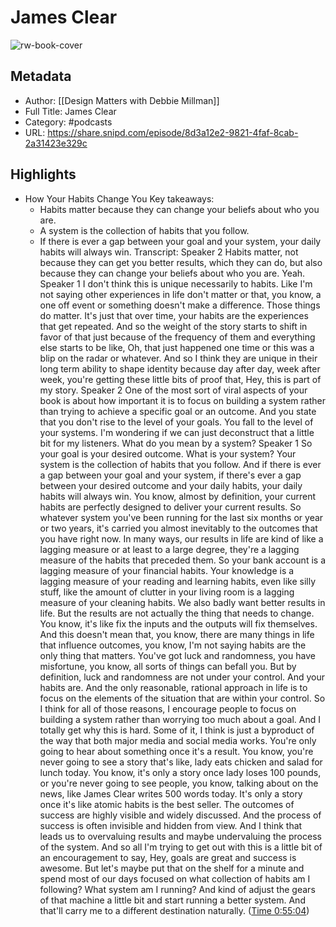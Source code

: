 # James Clear

![rw-book-cover](https://images.weserv.nl/?url=https%3A%2F%2Ff.prxu.org%2F315%2Fimages%2F00298757-257d-4753-8d8b-0a07079301b4%2FDesign_Matters_TED.jpg&w=100&h=100)

## Metadata
- Author: [[Design Matters with Debbie Millman]]
- Full Title: James Clear
- Category: #podcasts
- URL: https://share.snipd.com/episode/8d3a12e2-9821-4faf-8cab-2a31423e329c

## Highlights
- How Your Habits Change You
  Key takeaways:
  - Habits matter because they can change your beliefs about who you are.
  - A system is the collection of habits that you follow.
  - If there is ever a gap between your goal and your system, your daily habits will always win.
  Transcript:
  Speaker 2
  Habits matter, not because they can get you better results, which they can do, but also because they can change your beliefs about who you are. Yeah.
  Speaker 1
  I don't think this is unique necessarily to habits. Like I'm not saying other experiences in life don't matter or that, you know, a one off event or something doesn't make a difference. Those things do matter. It's just that over time, your habits are the experiences that get repeated. And so the weight of the story starts to shift in favor of that just because of the frequency of them and everything else starts to be like, Oh, that just happened one time or this was a blip on the radar or whatever. And so I think they are unique in their long term ability to shape identity because day after day, week after week, you're getting these little bits of proof that, Hey, this is part of my story.
  Speaker 2
  One of the most sort of viral aspects of your book is about how important it is to focus on building a system rather than trying to achieve a specific goal or an outcome. And you state that you don't rise to the level of your goals. You fall to the level of your systems. I'm wondering if we can just deconstruct that a little bit for my listeners. What do you mean by a system?
  Speaker 1
  So your goal is your desired outcome. What is your system? Your system is the collection of habits that you follow. And if there is ever a gap between your goal and your system, if there's ever a gap between your desired outcome and your daily habits, your daily habits will always win. You know, almost by definition, your current habits are perfectly designed to deliver your current results. So whatever system you've been running for the last six months or year or two years, it's carried you almost inevitably to the outcomes that you have right now. In many ways, our results in life are kind of like a lagging measure or at least to a large degree, they're a lagging measure of the habits that preceded them. So your bank account is a lagging measure of your financial habits. Your knowledge is a lagging measure of your reading and learning habits, even like silly stuff, like the amount of clutter in your living room is a lagging measure of your cleaning habits. We also badly want better results in life. But the results are not actually the thing that needs to change. You know, it's like fix the inputs and the outputs will fix themselves. And this doesn't mean that, you know, there are many things in life that influence outcomes, you know, I'm not saying habits are the only thing that matters. You've got luck and randomness, you have misfortune, you know, all sorts of things can befall you. But by definition, luck and randomness are not under your control. And your habits are. And the only reasonable, rational approach in life is to focus on the elements of the situation that are within your control. So I think for all of those reasons, I encourage people to focus on building a system rather than worrying too much about a goal. And I totally get why this is hard. Some of it, I think is just a byproduct of the way that both major media and social media works. You're only going to hear about something once it's a result. You know, you're never going to see a story that's like, lady eats chicken and salad for lunch today. You know, it's only a story once lady loses 100 pounds, or you're never going to see people, you know, talking about on the news, like James Clear writes 500 words today. It's only a story once it's like atomic habits is the best seller. The outcomes of success are highly visible and widely discussed. And the process of success is often invisible and hidden from view. And I think that leads us to overvaluing results and maybe undervaluing the process of the system. And so all I'm trying to get out with this is a little bit of an encouragement to say, Hey, goals are great and success is awesome. But let's maybe put that on the shelf for a minute and spend most of our days focused on what collection of habits am I following? What system am I running? And kind of adjust the gears of that machine a little bit and start running a better system. And that'll carry me to a different destination naturally. ([Time 0:55:04](https://share.snipd.com/snip/21dcacaf-27dc-4a9b-8d39-e62166cf2947))
